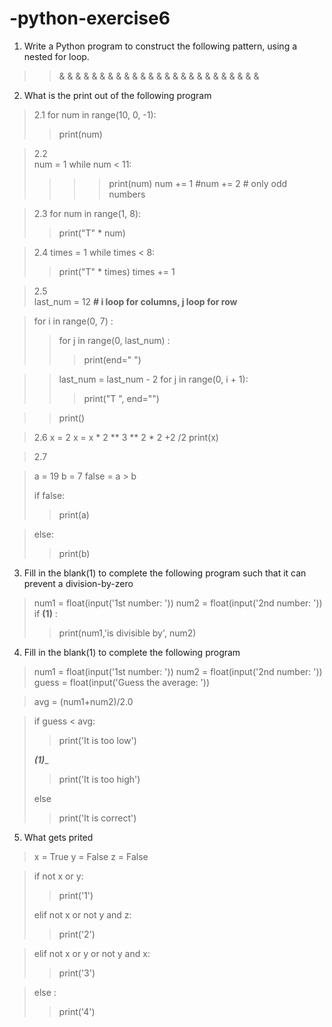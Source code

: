 # -python-exercise6

 1. Write a Python program to construct the following pattern, using a nested for loop.

>>&
& &
& & &
& & & &
& & & & &
& & & &
& & &
& &
&

2. What is the print out of the following program

>2.1
>for num in range(10, 0, -1):
>>print(num)
    
    
>2.2   
>num = 1 
>while num < 11: 
>> >>print(num) 
    num += 1 
    #num += 2  # only odd numbers 

>2.3 
>for num in range(1, 8): 
   >>print("T" * num) 
   
>2.4 
>times = 1 
>while times < 8: 
  >>print("T" * times) 
  >>times += 1 
    
>2.5  
>last_num = 12 
>**# i loop for columns, j loop for row**

>for i in range(0, 7) : 
>>for j in range(0, last_num) :
>>>print(end=" ") 

>>last_num = last_num - 2 
>>for j in range(0, i + 1): 
>>>print("T ", end="") 

>>print() 
        
>2.6
>x = 2
>x = x * 2 ** 3 ** 2 * 2 +2 /2
>print(x)


>2.7

>a = 19
>b = 7
>false = a > b
>
>if false: 
>>print(a)

>else:
>>print(b)



3. Fill in the blank(1) to complete the following program such that it can prevent a division-by-zero

>num1 = float(input('1st number: '))
>num2 = float(input('2nd number: '))
>if ______(1)______ :
>>print(num1,'is divisible by', num2)
   
   
4. Fill in the blank(1) to complete the following program 

>num1 = float(input('1st number: '))
>num2 = float(input('2nd number: '))
>guess = float(input('Guess the average: '))

>avg = (num1+num2)/2.0

>if guess < avg:
>>print('It is too low')
>
>_____(1)______
>>print('It is too high')
>
>else
>>print('It is correct')
   

5. What gets prited

>x = True
>y = False
>z = False

>if not x or y:
>>print('1')
>
>elif not x or not y and z:
>>print('2')
    
>elif not x or y or not y and x:
>>print('3')
    
>else :
>>print('4')
    

